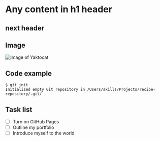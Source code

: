 # Any content in h1 header
## next header

## Image
![Image of Yaktocat](https://octodex.github.com/images/yaktocat.png)

## Code example
```
$ git init
Initialized empty Git repository in /Users/skills/Projects/recipe-repository/.git/
```

## Task list
- [ ] Turn on GitHub Pages
- [ ] Outline my portfolio
- [ ] Introduce myself to the world
